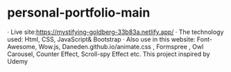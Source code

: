 # personal-portfolio-main
· Live site:https://mystifying-goldberg-33b83a.netlify.app/
· The technology used: Html, CSS, JavaScript& Bootstrap
· Also use in this website: Font-Awesome, Wow.js, Daneden.github.io/animate.css , Formspree , Owl
Carousel, Counter Effect, Scroll-spy Effect etc. This project inspired by Udemy
